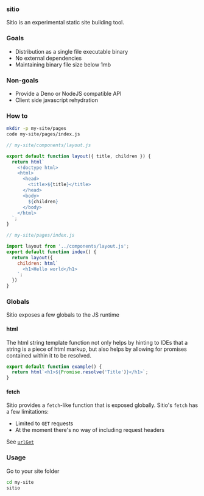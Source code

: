 ### sitio

Sitio is an experimental static site building tool.

### Goals

- Distribution as a single file executable binary
- No external dependencies
- Maintaining binary file size below 1mb

### Non-goals
- Provide a Deno or NodeJS compatible API
- Client side javascript rehydration

### How to

```sh
mkdir -p my-site/pages
code my-site/pages/index.js
```

```js
// my-site/components/layout.js

export default function layout({ title, children }) {
  return html`
    <!doctype html>
    <html>
      <head>
        <title>${title}</title>
      </head>
      <body>
        ${children}
      </body>
    </html>
  `;
}
```

```js
// my-site/pages/index.js

import layout from '../components/layout.js';
export default function index() {
  return layout({
    children: html`
      <h1>Hello world</h1>
    `;
  })
}
```

### Globals

Sitio exposes a few globals to the JS runtime

#### html

The html string template function not only helps by hinting to
IDEs that a string is a piece of html markup, but also helps
by allowing for promises contained within it to be resolved.

```js
export default function example() {
  return html`<h1>${Promise.resolve('Title')}</h1>`;
}
```

#### fetch

Sitio provides a `fetch`-like function that is exposed globally.
Sitio's `fetch` has a few limitations:

- Limited to `GET` requests
- At the moment there's no way of including request headers

See [`urlGet`](https://bellard.org/quickjs/quickjs.html#Global-objects)

### Usage

Go to your site folder

```sh
cd my-site
sitio
```
